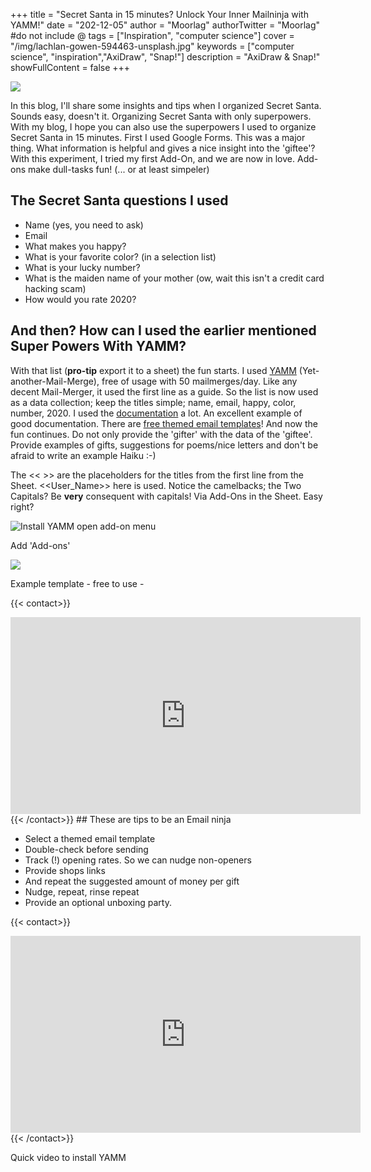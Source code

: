 
+++
title = "Secret Santa in 15 minutes? Unlock Your Inner Mailninja with YAMM!"
date = "202-12-05"
author = "Moorlag"
authorTwitter = "Moorlag" #do not include @
tags = ["Inspiration", "computer science"]
cover = "/img/lachlan-gowen-594463-unsplash.jpg"
keywords = ["computer science", "inspiration","AxiDraw", "Snap!"]
description = "AxiDraw & Snap!"
showFullContent = false
+++

![](/img/yamm_logo.png)

In this blog, I'll share some insights and tips when I organized Secret Santa. Sounds easy, doesn't it. Organizing Secret Santa with only superpowers. With my blog, I hope you can also use the superpowers I used to organize Secret Santa in 15 minutes. First I used Google Forms. This was a major thing. What information is helpful and gives a nice insight into the 'giftee'? With this experiment, I tried my first Add-On, and we are now in love. Add-ons make dull-tasks fun! (... or at least simpeler)

## The Secret Santa questions I used

- Name (yes, you need to ask)
- Email
- What makes you happy?
- What is your favorite color? (in a selection list)
- What is your lucky number?
- What is the maiden name of your mother (ow, wait this isn't a credit card hacking scam)
- How would you rate 2020?

## And then? How can I used the earlier mentioned Super Powers With YAMM?

With that list (**pro-tip** export it to a sheet) the fun starts. I used [YAMM](https://yet-another-mail-merge.com/) (Yet-another-Mail-Merge), free of usage with 50 mailmerges/day. Like any decent Mail-Merger, it used the first line as a guide. So the list is now used as a data collection; keep the titles simple; name, email, happy, color, number, 2020. I used the [documentation](https://support.yet-another-mail-merge.com/hc/en-us) a lot. An excellent example of good documentation. There are [free themed email templates](https://support.yet-another-mail-merge.com/hc/en-us/articles/210729589-Use-a-predesigned-template-from-our-gallery)! And now the fun continues. Do not only provide the 'gifter' with the data of the 'giftee'. Provide examples of gifts, suggestions for poems/nice letters and don't be afraid to write an example Haiku :-)

The << >> are the placeholders for the titles from the first line from the Sheet. <<User\_Name>> here is used. Notice the camelbacks; the Two Capitals? Be **very** consequent with capitals! Via Add-Ons in the Sheet. Easy right?

![Install YAMM open add-on menu](/img/install_yamm1.png)

Add 'Add-ons'

![](/img/merry_christmas.PNG)

Example template - free to use -

{{< contact>}}
<iframe width="560" height="315" src="https://www.youtube.com/embed/-dAFP3YyAWo" title="YouTube video player" frameborder="0" allow="accelerometer; autoplay; clipboard-write; encrypted-media; gyroscope; picture-in-picture" allowfullscreen></iframe>
{{< /contact>}}
## These are tips to be an Email ninja

- Select a themed email template
- Double-check before sending
- Track (!) opening rates. So we can nudge non-openers
- Provide shops links
- And repeat the suggested amount of money per gift
- Nudge, repeat, rinse repeat
- Provide an optional unboxing party.

{{< contact>}}
<iframe width="560" height="315" src="https://www.youtube.com/embed/o2Jh1ABd7XM" title="YouTube video player" frameborder="0" allow="accelerometer; autoplay; clipboard-write; encrypted-media; gyroscope; picture-in-picture" allowfullscreen></iframe>
{{< /contact>}}

Quick video to install YAMM
